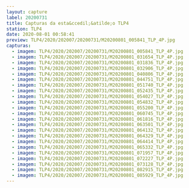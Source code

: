 ```yaml
---
layout: capture
label: 20200731
title: Capturas da esta&ccedil;&atilde;o TLP4
station: TLP4
date: 2020-08-01 00:58:41
preview: TLP4/2020/202007/20200731/M20200801_005841_TLP_4P.jpg
capturas:
  - imagem: TLP4/2020/202007/20200731/M20200801_005841_TLP_4P.jpg
  - imagem: TLP4/2020/202007/20200731/M20200801_031654_TLP_4P.jpg
  - imagem: TLP4/2020/202007/20200731/M20200801_031836_TLP_4P.jpg
  - imagem: TLP4/2020/202007/20200731/M20200801_032906_TLP_4P.jpg
  - imagem: TLP4/2020/202007/20200731/M20200801_040806_TLP_4P.jpg
  - imagem: TLP4/2020/202007/20200731/M20200801_044751_TLP_4P.jpg
  - imagem: TLP4/2020/202007/20200731/M20200801_051740_TLP_4P.jpg
  - imagem: TLP4/2020/202007/20200731/M20200801_052435_TLP_4P.jpg
  - imagem: TLP4/2020/202007/20200731/M20200801_054027_TLP_4P.jpg
  - imagem: TLP4/2020/202007/20200731/M20200801_054832_TLP_4P.jpg
  - imagem: TLP4/2020/202007/20200731/M20200801_055200_TLP_4P.jpg
  - imagem: TLP4/2020/202007/20200731/M20200801_060745_TLP_4P.jpg
  - imagem: TLP4/2020/202007/20200731/M20200801_061816_TLP_4P.jpg
  - imagem: TLP4/2020/202007/20200731/M20200801_063501_TLP_4P.jpg
  - imagem: TLP4/2020/202007/20200731/M20200801_064132_TLP_4P.jpg
  - imagem: TLP4/2020/202007/20200731/M20200801_064329_TLP_4P.jpg
  - imagem: TLP4/2020/202007/20200731/M20200801_064414_TLP_4P.jpg
  - imagem: TLP4/2020/202007/20200731/M20200801_065332_TLP_4P.jpg
  - imagem: TLP4/2020/202007/20200731/M20200801_071957_TLP_4P.jpg
  - imagem: TLP4/2020/202007/20200731/M20200801_072227_TLP_4P.jpg
  - imagem: TLP4/2020/202007/20200731/M20200801_073128_TLP_4P.jpg
  - imagem: TLP4/2020/202007/20200731/M20200801_082915_TLP_4P.jpg
  - imagem: TLP4/2020/202007/20200731/M20200801_085929_TLP_4P.jpg
---
```

